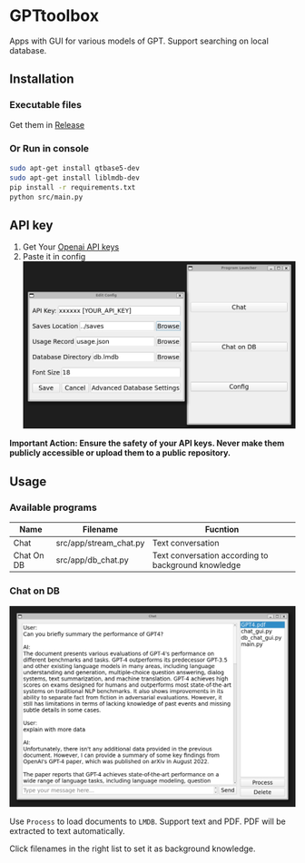 # GPTtoolbox
Apps with GUI for various models of GPT. Support searching on local database.

## Installation
### Executable files 
Get them in [Release](https://github.com/cyx233/GPTtoolbox/releases/latest)

### Or Run in console
```bash
sudo apt-get install qtbase5-dev
sudo apt-get install liblmdb-dev
pip install -r requirements.txt
python src/main.py
```

## API key
1. Get Your [Openai API keys](https://platform.openai.com/account/api-keys)
2. Paste it in config 
    ![](demo/config.png)

**Important Action: Ensure the safety of your API keys. Never make them publicly accessible or upload them to a public repository.**

## Usage
### Available programs
|Name|Filename|Fucntion|
|--|--|--|
|Chat|src/app/stream_chat.py| Text conversation|
|Chat On DB|src/app/db_chat.py| Text conversation according to background knowledge|

### Chat on DB
![](demo/db_chat.png)

Use `Process` to load documents to `LMDB`.  Support text and PDF. PDF will be extracted to text automatically.

Click filenames in the right list to set it as background knowledge.
